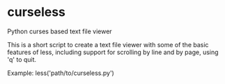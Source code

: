# curseless
Python curses based text file viewer

This is a short script to create a text file viewer with some of the basic features of less, 
including support for scrolling by line and by page, using 'q' to quit.

Example:
less('path/to/curseless.py')
